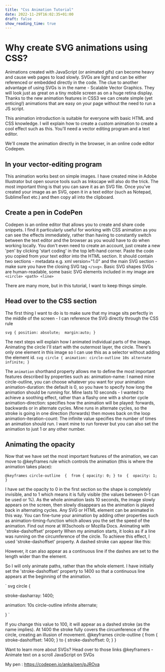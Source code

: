 ```yaml
---
title: "Css Animation Tutorial"
date: 2022-11-29T16:02:35+01:00
draft: false
show_reading_time: true
---
```


# Why create SVG animations using CSS?

Animations created with JavaScript (or animated gifs) can become heavy and cause web pages to load slowly. SVGs are light and can be either referenced or embedded directly in the code. The clue to another advantage of using SVGs is in the name - Scalable Vector Graphics. They will look just as great on a tiny mobile screen as on a huge retina display.
Thanks to the new animation features in CSS3 we can create simple (yet enticing!) animations that are easy on your page without the need to run a JS script.


This animation introduction is suitable for everyone with basic HTML and CSS knowledge. I will explain how to create a custom animation to create a cool effect such as this. You'll need a vector editing program and a text editor. 

We'll create the animation directly in the browser, in an online code editor Codepen.


## In your vector-editing program

This animation works best on simple images. I have created mine in Adobe Illustrator but open source tools such as Inkscape will also do the trick. The most important thing is that you can save it as an SVG file.
Once you've created your image as an SVG, open it in a text editor (such as Notepad, SublimeText etc.) and then copy all into the clipboard.


## Create a pen in CodePen

Codepen is an online editor that allows you to create and share code snippets. I find it particularly useful for working with CSS animation as you can see the effects immediately, rather than having to constantly switch between the text editor and the browser as you would have to do when working locally. You don't even need to create an account, just create a new 'pen' by clicking 'start coding' in the top left-hand corner.
Paste the code you copied from your text editor into the HTML section. It should contain two sections - metadata e.g.
xml version="1.0"
and the main SVG section - make sure you have the closing SVG tag `</svg>`.
Basic SVG shapes
SVGs are human-readable, some basic SVG elements included in my image are
  `<circle> <path> <line> `


There are many more, but in this tutorial, I want to keep things simple.


## Head over to the CSS section

The first thing I want to do is to make sure that my image sits perfectly in the middle of the screen - I can reference the SVG directly through the CSS rule

`svg {
       position: absolute; 
       margin:auto;
     }
     `

The next steps will explain how I animated individual parts of the image.
Animating the circle
I'll start with the outermost layer, the circle. There's only one element in this image so I can use this as a selector without adding the element id.
`
svg circle {
           animation: circle-outline 10s alternate infinite;
           }
           `

The `animation` shorthand property allows me to define the most important features described by properties such as:
animation-name: I named mine circle-outline, you can choose whatever you want for your animation
animation-duration: the default is 0, so you have to specify how long the animation should be running for. Mine lasts 10 seconds - I wanted to achieve a soothing effect, rather than a flashy one with a shorter cycle
animation-direction: specifies how the animation will be played: forwards, backwards or in alternate cycles. Mine runs in alternate cycles, so the stroke is going in one direction (forwards) then moves back on the loop
animation-iteration-count: The infinite value specifies the number of times an animation should run. I want mine to run forever but you can also set the animation to just 1 or any other number.


##  Animating the opacity


Now that we have set the most important features of the animation, we can move to @keyframes rule which controls the animation (this is where the animation takes place):

`@keyframes circle-outline 
{ 
from {
opacity: 0;
          }
to 
         { 
opacity: 1;
          }
          `

I have set the opacity to 0 in the first section so the shape is completely invisible, and to 1 which means it is fully visible (the values between 0-1 can be used or %). As the whole animation lasts 10 seconds, the image slowly appears on the screen, then slowly disappears as the animation is played back in alternating cycles. Any SVG or HTML element can be animated in this way. You can fine-tune your animation by adding other properties such as animation-timing-function which allows you the set the speed of the animation. Find out more at W3schools or Mozilla Docs.
Animating with  'stroke-dashoffset' property
 When my animation starts, it looks as if a line was running on the circumference of the circle. To achieve this effect, I used 
'stroke-dashoffset' property.  A dashed stroke can appear like this:


However, it can also appear as a continuous line if the dashes are set to the length wider than the element. 

So I will only animate paths, rather than the whole element.  I have initially set the 'stroke-dashoffset' property to 1400 so that a continuous line appears at the beginning of the animation.

`
svg circle {

  stroke-dasharray: 1400; 

  animation: 10s circle-outline infinite alternate;

  }
`

If you change this value to 100, it will appear as a dashed stroke (as the name implies). At 1400 the stroke fully covers the circumference of the circle, creating an illusion of movement.
@keyframes circle-outline
{ 
   from {
    stroke-dashoffset: 1400;
            }
  to 
           { 
    stroke-dashoffset: 0;
           }
}
 
Want to learn more about SVGs? Head over to those links
@keyframers - Animate text on a scroll
JavaScript on SVGs


My pen : https://codepen.io/anka/pen/pJROva